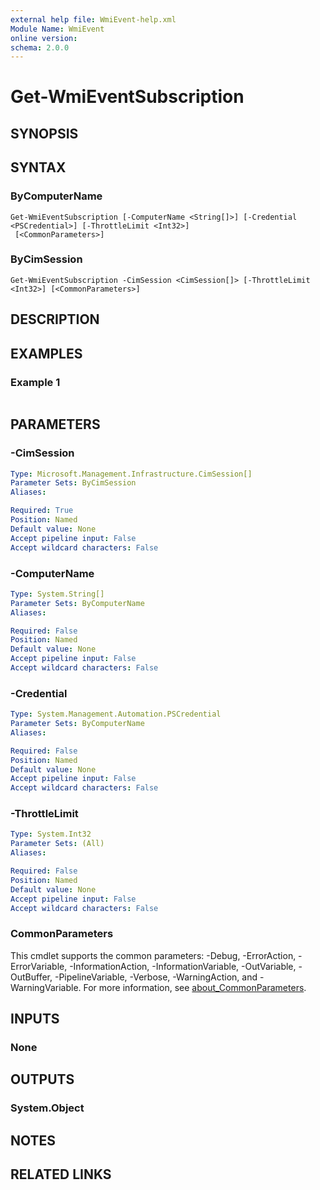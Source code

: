 ```yaml
---
external help file: WmiEvent-help.xml
Module Name: WmiEvent
online version:
schema: 2.0.0
---
```


# Get-WmiEventSubscription

## SYNOPSIS


## SYNTAX

### ByComputerName
```
Get-WmiEventSubscription [-ComputerName <String[]>] [-Credential <PSCredential>] [-ThrottleLimit <Int32>]
 [<CommonParameters>]
```

### ByCimSession
```
Get-WmiEventSubscription -CimSession <CimSession[]> [-ThrottleLimit <Int32>] [<CommonParameters>]
```

## DESCRIPTION


## EXAMPLES

### Example 1
```powershell

```



## PARAMETERS

### -CimSession


```yaml
Type: Microsoft.Management.Infrastructure.CimSession[]
Parameter Sets: ByCimSession
Aliases:

Required: True
Position: Named
Default value: None
Accept pipeline input: False
Accept wildcard characters: False
```

### -ComputerName


```yaml
Type: System.String[]
Parameter Sets: ByComputerName
Aliases:

Required: False
Position: Named
Default value: None
Accept pipeline input: False
Accept wildcard characters: False
```

### -Credential


```yaml
Type: System.Management.Automation.PSCredential
Parameter Sets: ByComputerName
Aliases:

Required: False
Position: Named
Default value: None
Accept pipeline input: False
Accept wildcard characters: False
```

### -ThrottleLimit


```yaml
Type: System.Int32
Parameter Sets: (All)
Aliases:

Required: False
Position: Named
Default value: None
Accept pipeline input: False
Accept wildcard characters: False
```

### CommonParameters
This cmdlet supports the common parameters: -Debug, -ErrorAction, -ErrorVariable, -InformationAction, -InformationVariable, -OutVariable, -OutBuffer, -PipelineVariable, -Verbose, -WarningAction, and -WarningVariable. For more information, see [about_CommonParameters](http://go.microsoft.com/fwlink/?LinkID=113216).

## INPUTS

### None

## OUTPUTS

### System.Object
## NOTES

## RELATED LINKS
